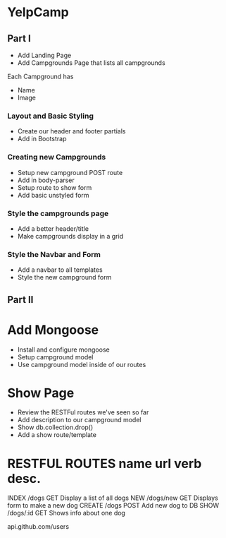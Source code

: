 # YelpCamp

## Part I

* Add Landing Page
* Add Campgrounds Page that lists all campgrounds

Each Campground has
* Name
* Image


### Layout and Basic Styling
* Create our header and footer partials
* Add in Bootstrap

### Creating new Campgrounds
* Setup new campground POST route
* Add in body-parser
* Setup route to show form
* Add basic unstyled form

### Style the campgrounds page
* Add a better header/title
* Make campgrounds display in a grid

### Style the Navbar and Form
* Add a navbar to all templates
* Style the new campground form

## Part II

# Add Mongoose
* Install and configure mongoose
* Setup campground model
* Use campground model inside of our routes

# Show Page
* Review the RESTFul routes we've seen so far
* Add description to our campground model
* Show db.collection.drop()
* Add a show route/template

RESTFUL ROUTES
name    url         verb    desc.
===============================================
INDEX   /dogs       GET     Display a list of all dogs
NEW     /dogs/new   GET     Displays form to make a new dog
CREATE  /dogs       POST    Add new dog to DB
SHOW    /dogs/:id   GET     Shows info about one dog

api.github.com/users
